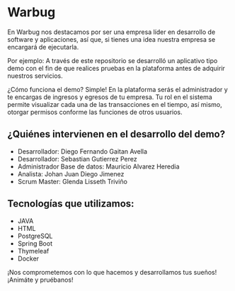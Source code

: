 # Warbug

En Warbug nos destacamos por ser una empresa líder en desarrollo de software y aplicaciones, así que, si tienes una idea nuestra empresa se encargará de ejecutarla.

Por ejemplo: A través de este repositorio se desarrolló un aplicativo tipo demo con el fin de que realices pruebas en la plataforma antes de adquirir nuestros servicios.

¿Cómo funciona el demo? Simple! En la plataforma serás el administrador y te encargas de ingresos y egresos de tu empresa. Tu rol en el sistema permite visualizar cada una de las transacciones en el tiempo, así mismo, otorgar permisos conforme las funciones de otros usuarios.

## ¿Quiénes intervienen en el desarrollo del demo?

- Desarrollador: Diego Fernando Gaitan Avella
- Desarrollador: Sebastian Gutierrez Perez
- Administrador Base de datos: Mauricio Alvarez Heredia
- Analista: Johan Juan Diego Jimenez
- Scrum Master: Glenda Lisseth Triviño

## Tecnologías que utilizamos:

- JAVA
- HTML
- PostgreSQL
- Spring Boot
- Thymeleaf
- Docker

¡Nos comprometemos con lo que hacemos y desarrollamos tus sueños! ¡Animáte y pruébanos!
